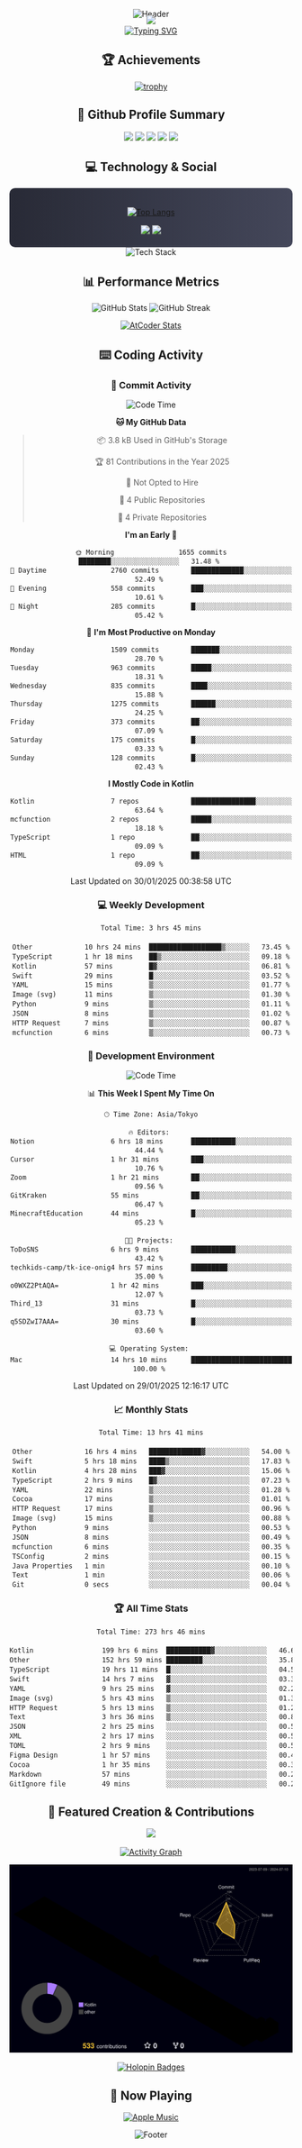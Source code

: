<div align="center">
  
![Header](https://capsule-render.vercel.app/api?type=waving&color=gradient&customColorList=12&height=300&section=header&text=Welcome%20to%20Batapii's%20Universe&fontSize=50&animation=fadeIn&fontAlignY=40&desc=Android%20Developer%20|%20Kotlin%20LOVE%20)

<div style="margin-top: -20px;">
  <img src="https://readme-typing-svg.herokuapp.com/?lines=Crafting+Android+Experiences;Building+Tomorrow's+Apps+Today;Always+Learning,+Always+Growing&font=Fira%20Code&center=true&width=440&height=45&color=f75c7e&vCenter=true&size=22&pause=1000">
</div>

<a href="https://git.io/typing-svg">
  <img src="https://readme-typing-svg.demolab.com?font=Fira+Code&weight=600&size=28&duration=4000&pause=1000&center=true&vCenter=true&width=800&lines=Hey+there!+I'm+Batapii+%F0%9F%91%8B;Android+Developer+from+Japan+%F0%9F%87%AF%F0%9F%87%B5" alt="Typing SVG" />
</a>

## 🏆 Achievements

[![trophy](https://github-profile-trophy.vercel.app/?username=batapii&theme=onestar&no-frame=true&no-bg=true&column=8&rank=SECRET,SSS,SS,S,AAA,AA,A,B,C,?&margin-w=10&margin-h=10)](https://github.com/ryo-ma/github-profile-trophy)

## 🎯 Github Profile Summary

<div align="center">
  <img src="http://github-profile-summary-cards.vercel.app/api/cards/profile-details?username=batapii&theme=radical" />
  <img src="http://github-profile-summary-cards.vercel.app/api/cards/repos-per-language?username=batapii&theme=radical" />
  <img src="http://github-profile-summary-cards.vercel.app/api/cards/most-commit-language?username=batapii&theme=radical" />
  <img src="http://github-profile-summary-cards.vercel.app/api/cards/stats?username=batapii&theme=radical" />
  <img src="http://github-profile-summary-cards.vercel.app/api/cards/productive-time?username=batapii&theme=radical" />
</div>

## 💻 Technology & Social

<div align="center" style="background: linear-gradient(to right, #282A36, #44475A); padding: 20px; border-radius: 10px;">

[![Top Langs](https://github-readme-stats.vercel.app/api/top-langs/?username=batapii
)](https://github.com/anuraghazra/github-readme-stats)

<div style="margin-top: 15px">
<a href="https://github.com/batapii"><img src="https://img.shields.io/github/followers/batapii?style=for-the-badge&logo=github&label=Follow&color=ff6e96&labelColor=282A36"/></a>
<a href="https://twitter.com/batapii3939"><img src="https://img.shields.io/twitter/follow/batapii?style=for-the-badge&logo=twitter&color=1DA1F2&labelColor=282A36&label= Twitter"/></a>
</div>

</div>

<div align="center">
<img src="https://github-readme-tech-stack.vercel.app/api/cards?title=Tech+Stack&align=center&titleAlign=center&fontSize=20&lineHeight=10&lineCount=4&theme=github_dark&width=800&bg=%230D1117&badge=%23161B22&border=%2321262D&titleColor=%2358A6FF&line1=kotlin%2Ckotlin%2C0095D5%3Bandroid%2Candroid%2C00ff00%3Bjetpackcompose%2Cjetpack%2C4285F4%3B&line2=swift%2Cswift%2CFA7343%3Bfirebase%2Cfirebase%2CFFCA28%3Bgithub%2Cgithub%2C181717%3B&line3=typescript%2Ctypescript%2C3178C6%3Bgraphql%2Cgraphql%2CE10098%3Bsupabase%2Csupabase%2C3FCF8E%3B&line4=gradle%2Cgradle%2C02303A%3Bgitkraken%2Cgitkraken%2C179287%3Bpostman%2Cpostman%2CFF6C37%3B" alt="Tech Stack" />
</div>



## 📊 Performance Metrics

<div align="center">

![GitHub Stats](https://github-readme-stats.vercel.app/api?username=batapii&show_icons=true&theme=radical&hide_border=true&bg_color=0D1117)
![GitHub Streak](https://github-readme-streak-stats.herokuapp.com/?user=batapii&theme=radical&hide_border=true&background=0D1117)

[![AtCoder Stats](https://atcoder-readme-stats.vercel.app/stats/batapii3939?theme=dark&show_history=5&width=495)](https://github.com/iwbc-mzk/atcoder-readme-stats)

</div>

## ⌨️ Coding Activity

### 🌟 Commit Activity
<!--START_SECTION:commit-stats-->
![Code Time](http://img.shields.io/badge/Code%20Time-427%20hrs%2035%20mins-blue)

**🐱 My GitHub Data** 

> 📦 3.8 kB Used in GitHub's Storage 
 > 
> 🏆 81 Contributions in the Year 2025
 > 
> 🚫 Not Opted to Hire
 > 
> 📜 4 Public Repositories 
 > 
> 🔑 4 Private Repositories 
 > 
**I'm an Early 🐤** 

```text
🌞 Morning                1655 commits        ████████░░░░░░░░░░░░░░░░░   31.48 % 
🌆 Daytime                2760 commits        █████████████░░░░░░░░░░░░   52.49 % 
🌃 Evening                558 commits         ███░░░░░░░░░░░░░░░░░░░░░░   10.61 % 
🌙 Night                  285 commits         █░░░░░░░░░░░░░░░░░░░░░░░░   05.42 % 
```
📅 **I'm Most Productive on Monday** 

```text
Monday                   1509 commits        ███████░░░░░░░░░░░░░░░░░░   28.70 % 
Tuesday                  963 commits         █████░░░░░░░░░░░░░░░░░░░░   18.31 % 
Wednesday                835 commits         ████░░░░░░░░░░░░░░░░░░░░░   15.88 % 
Thursday                 1275 commits        ██████░░░░░░░░░░░░░░░░░░░   24.25 % 
Friday                   373 commits         ██░░░░░░░░░░░░░░░░░░░░░░░   07.09 % 
Saturday                 175 commits         █░░░░░░░░░░░░░░░░░░░░░░░░   03.33 % 
Sunday                   128 commits         █░░░░░░░░░░░░░░░░░░░░░░░░   02.43 % 
```


**I Mostly Code in Kotlin** 

```text
Kotlin                   7 repos             ████████████████░░░░░░░░░   63.64 % 
mcfunction               2 repos             █████░░░░░░░░░░░░░░░░░░░░   18.18 % 
TypeScript               1 repo              ██░░░░░░░░░░░░░░░░░░░░░░░   09.09 % 
HTML                     1 repo              ██░░░░░░░░░░░░░░░░░░░░░░░   09.09 % 
```




 Last Updated on 30/01/2025 00:38:58 UTC
<!--END_SECTION:commit-stats-->

### 💻 Weekly Development
<!--START_SECTION:wakatime-->

```txt
Total Time: 3 hrs 45 mins

Other             10 hrs 24 mins  ██████████████████▒░░░░░░   73.45 %
TypeScript        1 hr 18 mins    ██▒░░░░░░░░░░░░░░░░░░░░░░   09.18 %
Kotlin            57 mins         █▓░░░░░░░░░░░░░░░░░░░░░░░   06.81 %
Swift             29 mins         █░░░░░░░░░░░░░░░░░░░░░░░░   03.52 %
YAML              15 mins         ▒░░░░░░░░░░░░░░░░░░░░░░░░   01.77 %
Image (svg)       11 mins         ▒░░░░░░░░░░░░░░░░░░░░░░░░   01.30 %
Python            9 mins          ▒░░░░░░░░░░░░░░░░░░░░░░░░   01.11 %
JSON              8 mins          ▒░░░░░░░░░░░░░░░░░░░░░░░░   01.02 %
HTTP Request      7 mins          ▒░░░░░░░░░░░░░░░░░░░░░░░░   00.87 %
mcfunction        6 mins          ▒░░░░░░░░░░░░░░░░░░░░░░░░   00.73 %
```

<!--END_SECTION:wakatime-->

### 🔨 Development Environment
<!--START_SECTION:dev-stats-->
![Code Time](http://img.shields.io/badge/Code%20Time-427%20hrs%2035%20mins-blue)

📊 **This Week I Spent My Time On** 

```text
🕑︎ Time Zone: Asia/Tokyo

🔥 Editors: 
Notion                   6 hrs 18 mins       ███████████░░░░░░░░░░░░░░   44.44 % 
Cursor                   1 hr 31 mins        ███░░░░░░░░░░░░░░░░░░░░░░   10.76 % 
Zoom                     1 hr 21 mins        ██░░░░░░░░░░░░░░░░░░░░░░░   09.56 % 
GitKraken                55 mins             ██░░░░░░░░░░░░░░░░░░░░░░░   06.47 % 
MinecraftEducation       44 mins             █░░░░░░░░░░░░░░░░░░░░░░░░   05.23 % 

🐱‍💻 Projects: 
ToDoSNS                  6 hrs 9 mins        ███████████░░░░░░░░░░░░░░   43.42 % 
techkids-camp/tk-ice-onig4 hrs 57 mins       █████████░░░░░░░░░░░░░░░░   35.00 % 
o0WXZ2PtAQA=             1 hr 42 mins        ███░░░░░░░░░░░░░░░░░░░░░░   12.07 % 
Third_13                 31 mins             █░░░░░░░░░░░░░░░░░░░░░░░░   03.73 % 
q5SDZwI7AAA=             30 mins             █░░░░░░░░░░░░░░░░░░░░░░░░   03.60 % 

💻 Operating System: 
Mac                      14 hrs 10 mins      █████████████████████████   100.00 % 
```


 Last Updated on 29/01/2025 12:16:17 UTC
<!--END_SECTION:dev-stats-->

### 📈 Monthly Stats
<!--START_SECTION:wakamonth-->

```txt
Total Time: 13 hrs 41 mins

Other             16 hrs 4 mins   █████████████▓░░░░░░░░░░░   54.00 %
Swift             5 hrs 18 mins   ████▒░░░░░░░░░░░░░░░░░░░░   17.83 %
Kotlin            4 hrs 28 mins   ███▓░░░░░░░░░░░░░░░░░░░░░   15.06 %
TypeScript        2 hrs 9 mins    █▓░░░░░░░░░░░░░░░░░░░░░░░   07.23 %
YAML              22 mins         ▒░░░░░░░░░░░░░░░░░░░░░░░░   01.28 %
Cocoa             17 mins         ▒░░░░░░░░░░░░░░░░░░░░░░░░   01.01 %
HTTP Request      17 mins         ▒░░░░░░░░░░░░░░░░░░░░░░░░   00.96 %
Image (svg)       15 mins         ▒░░░░░░░░░░░░░░░░░░░░░░░░   00.88 %
Python            9 mins          ░░░░░░░░░░░░░░░░░░░░░░░░░   00.53 %
JSON              8 mins          ░░░░░░░░░░░░░░░░░░░░░░░░░   00.49 %
mcfunction        6 mins          ░░░░░░░░░░░░░░░░░░░░░░░░░   00.35 %
TSConfig          2 mins          ░░░░░░░░░░░░░░░░░░░░░░░░░   00.15 %
Java Properties   1 min           ░░░░░░░░░░░░░░░░░░░░░░░░░   00.10 %
Text              1 min           ░░░░░░░░░░░░░░░░░░░░░░░░░   00.06 %
Git               0 secs          ░░░░░░░░░░░░░░░░░░░░░░░░░   00.04 %
```

<!--END_SECTION:wakamonth-->

### 🏆 All Time Stats
<!--START_SECTION:wakaalltime-->

```txt
Total Time: 273 hrs 46 mins

Kotlin                 199 hrs 6 mins  ███████████▓░░░░░░░░░░░░░   46.66 %
Other                  152 hrs 59 mins █████████░░░░░░░░░░░░░░░░   35.85 %
TypeScript             19 hrs 11 mins  █░░░░░░░░░░░░░░░░░░░░░░░░   04.50 %
Swift                  14 hrs 7 mins   ▓░░░░░░░░░░░░░░░░░░░░░░░░   03.31 %
YAML                   9 hrs 25 mins   ▓░░░░░░░░░░░░░░░░░░░░░░░░   02.21 %
Image (svg)            5 hrs 43 mins   ▒░░░░░░░░░░░░░░░░░░░░░░░░   01.34 %
HTTP Request           5 hrs 13 mins   ▒░░░░░░░░░░░░░░░░░░░░░░░░   01.23 %
Text                   3 hrs 36 mins   ▒░░░░░░░░░░░░░░░░░░░░░░░░   00.85 %
JSON                   2 hrs 25 mins   ░░░░░░░░░░░░░░░░░░░░░░░░░   00.57 %
XML                    2 hrs 17 mins   ░░░░░░░░░░░░░░░░░░░░░░░░░   00.54 %
TOML                   2 hrs 9 mins    ░░░░░░░░░░░░░░░░░░░░░░░░░   00.51 %
Figma Design           1 hr 57 mins    ░░░░░░░░░░░░░░░░░░░░░░░░░   00.46 %
Cocoa                  1 hr 35 mins    ░░░░░░░░░░░░░░░░░░░░░░░░░   00.37 %
Markdown               57 mins         ░░░░░░░░░░░░░░░░░░░░░░░░░   00.22 %
GitIgnore file         49 mins         ░░░░░░░░░░░░░░░░░░░░░░░░░   00.20 %
```

<!--END_SECTION:wakaalltime-->


## 🌟 Featured Creation & Contributions

<div align="center">
  <a href="https://github.com/batapii/ToDoSNS">
    <img src="https://github-readme-stats.vercel.app/api/pin/?username=batapii&repo=ToDoSNS&theme=radical&hide_border=true&bg_color=0D1117" />
  </a>

[![Activity Graph](https://github-readme-activity-graph.vercel.app/graph?username=batapii&custom_title=Contribution%20Graph&hide_border=true&theme=radical&bg_color=0D1117)](https://github.com/ashutosh00710/github-readme-activity-graph)

![3D Contrib](./profile-3d-contrib/profile-night-rainbow.svg)

[![Holopin Badges](https://holopin.me/batapii)](https://holopin.io/@batapii)

</div>

## 🎵 Now Playing

<div align="center">
  
[![Apple Music](https://music-profile.rayriffy.com/theme/dark.svg?uid=001005.6598667d2ffd4a10a4f429edd0ba24c4.1156)](https://github.com/rayriffy/apple-music-github-profile)

</div>

![Footer](https://capsule-render.vercel.app/api?type=waving&color=gradient&customColorList=12&height=100&section=footer)

</div>
